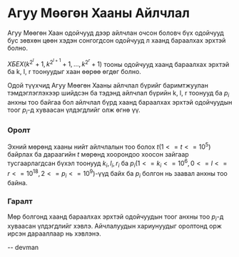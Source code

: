 Агуу Мөөгөн Хааны Айлчлал
=========================
Агуу Мөөгөн Хаан одойчууд дээр айлчлан очсон боловч бүх одойчууд бус зөвхөн цөөн хэдэн сонгогдсон одойчууд л хаанд бараалхах эрхтэй болно.

$ХБЕХ(k^{2^l}+1, k^{2^{l+1}}+1, ..., k^{2^r}+1)$ тооны одойчууд хаанд бараалхах эрхтэй ба k, l, r тоонуудыг хаан өөрөө өгдөг болно.

Одой түүхчид Агуу Мөөгөн Хааны айлчлал бүрийг баримтжуулан тэмдэглэглэхээр шийдсэн ба тэдэнд айлчлал бүрийн k, l, r тоонууд ба $p_i$ анхны тоо байгаа бол айлчлал бүрд хаанд бараалхах эрхтэй одойчуудын тоог $p_i$-д хуваасан үлдэгдлийг олж өгнө үү.


### Оролт
Эхний мөрөнд хааны нийт айлчлалын тоо болох $t(1<=t<=10^5)$ байрлах ба дараагийн $t$ мөрөнд хоорондоо хоосон зайгаар тусгаарлагдсан бүхэл тоонууд $k_i, l_i, r_i$ ба $p_i(1<=k_i<=10^6, 0<=l<=r<=10^{18}, 2<=p_i<=10^9)$-үүд байх ба $p_i$ болгон нь заавал анхны тоо байна.


### Гаралт
Мөр болгонд хаанд бараалхах эрхтэй одойчуудын тоог анхны тоо $p_i$-д хуваасан үлдэгдлийг хэвлэ. Айчлалуудын хариунуудыг оролтонд орж ирсэн дарааллаар нь хэвлэнэ.

-- devman
